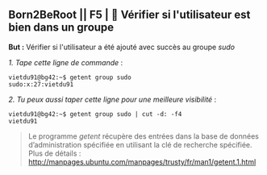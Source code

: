 ## **Born2BeRoot**  || **F5** | 👥  Vérifier si l'utilisateur est bien dans un groupe

__But :__ Vérifier si l'utilisateur a été ajouté avec succès au groupe *sudo*

*1. Tape cette ligne de commande* :
```
vietdu91@bg42:~$ getent group sudo
sudo:x:27:vietdu91
```
*2. Tu peux aussi taper cette ligne pour une meilleure visibilité* :
```
vietdu91@bg42:~$ getent group sudo | cut -d: -f4
vietdu91
```

> Le programme *getent* récupère des entrées dans la base de données d’administration spécifiée en utilisant la clé de recherche spécifiée.
Plus de détails : http://manpages.ubuntu.com/manpages/trusty/fr/man1/getent.1.html
